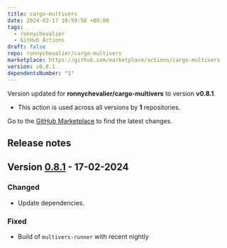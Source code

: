 ```yaml
---
title: cargo-multivers
date: 2024-02-17 10:59:58 +00:00
tags:
  - ronnychevalier
  - GitHub Actions
draft: false
repo: ronnychevalier/cargo-multivers
marketplace: https://github.com/marketplace/actions/cargo-multivers
version: v0.8.1
dependentsNumber: "1"
---
```



Version updated for **ronnychevalier/cargo-multivers** to version **v0.8.1**.
- This action is used across all versions by **1** repositories.

Go to the [GitHub Marketplace](https://github.com/marketplace/actions/cargo-multivers) to find the latest changes.

## Release notes

## Version [0.8.1] - 17-02-2024

### Changed

- Update dependencies.

### Fixed

- Build of `multivers-runner` with recent nightly

[0.8.1]: https://github.com/ronnychevalier/cargo-multivers/compare/v0.8.0...v0.8.1
